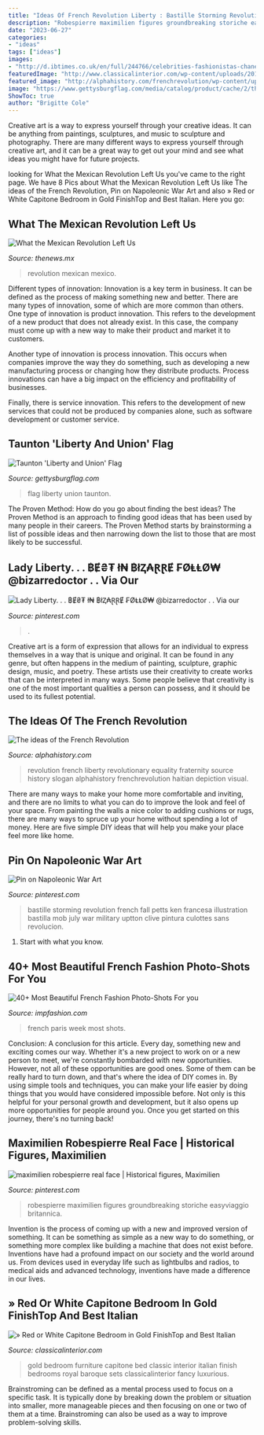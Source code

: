 ```yaml
---
title: "Ideas Of French Revolution Liberty : Bastille Storming Revolution French Fall Petts Ken Francesa Illustration Bastilla Mob July War Military Uptton Clive Pintura Culottes Sans Revolucion"
description: "Robespierre maximilien figures groundbreaking storiche easyviaggio britannica"
date: "2023-06-27"
categories:
- "ideas"
tags: ["ideas"]
images:
- "http://d.ibtimes.co.uk/en/full/244766/celebrities-fashionistas-chanels-paris-fashion-week-show.jpg"
featuredImage: "http://www.classicalinterior.com/wp-content/uploads/2013/02/red-capitone-bed-700x450.jpg"
featured_image: "http://alphahistory.com/frenchrevolution/wp-content/uploads/2012/11/liberty.png"
image: "https://www.gettysburgflag.com/media/catalog/product/cache/2/thumbnail/1040x/040ec09b1e35df139433887a97daa66f/l/i/liberty_and_union_hanging_in_door_further_back.jpg"
ShowToc: true
author: "Brigitte Cole"
---
```



Creative art is a way to express yourself through your creative ideas. It can be anything from paintings, sculptures, and music to sculpture and photography. There are many different ways to express yourself through creative art, and it can be a great way to get out your mind and see what ideas you might have for future projects.

	

		
looking for What the Mexican Revolution Left Us you've came to the right page. We have 8 Pics about What the Mexican Revolution Left Us like The ideas of the French Revolution, Pin on Napoleonic War Art and also » Red or White Capitone Bedroom in Gold FinishTop and Best Italian. Here you go:
		
    
## What The Mexican Revolution Left Us

<img loading=lazy src="https://www.thenews.mx/wp-content/uploads/2016/11/Revoluthion.jpg" onerror="this.onerror=null;this.src='https://tse1.mm.bing.net/th?id=OIP.lDiyrgNgX8o3n3LKTWDUTwHaFj&amp;pid=15.1';" alt="What the Mexican Revolution Left Us">

_Source: thenews.mx_

>revolution mexican mexico. 

	

Different types of innovation:
Innovation is a key term in business. It can be defined as the process of making something new and better. There are many types of innovation, some of which are more common than others. 
One type of innovation is product innovation. This refers to the development of a new product that does not already exist. In this case, the company must come up with a new way to make their product and market it to customers. 

Another type of innovation is process innovation. This occurs when companies improve the way they do something, such as developing a new manufacturing process or changing how they distribute products. Process innovations can have a big impact on the efficiency and profitability of businesses. 

Finally, there is service innovation. This refers to the development of new services that could not be produced by companies alone, such as software development or customer service.

    
## Taunton &#039;Liberty And Union&#039; Flag

<img loading=lazy src="https://www.gettysburgflag.com/media/catalog/product/cache/2/thumbnail/1040x/040ec09b1e35df139433887a97daa66f/l/i/liberty_and_union_hanging_in_door_further_back.jpg" onerror="this.onerror=null;this.src='https://tse2.mm.bing.net/th?id=OIP.H5EH0R2HMC2hnO0GqKLs4AHaIT&amp;pid=15.1';" alt="Taunton &#039;Liberty and Union&#039; Flag">

_Source: gettysburgflag.com_

>flag liberty union taunton. 

	

The Proven Method: How do you go about finding the best ideas?
The Proven Method is an approach to finding good ideas that has been used by many people in their careers. The Proven Method starts by brainstorming a list of possible ideas and then narrowing down the list to those that are most likely to be successful.

    
## Lady Liberty. . . ฿Ɇ₴₮ ł₦ ฿łⱫ₳ⱤⱤɆ ₣ØⱠⱠØ₩ @bizarredoctor . . Via Our

<img loading=lazy src="https://i.pinimg.com/736x/53/d4/36/53d436c349e441ce503e5a9d3c2d7b5d.jpg" onerror="this.onerror=null;this.src='https://tse3.mm.bing.net/th?id=OIP.6s_Cw-cJLiiwq1QtP9qaKgHaJQ&amp;pid=15.1';" alt="Lady Liberty. . . ฿Ɇ₴₮ ł₦ ฿łⱫ₳ⱤⱤɆ ₣ØⱠⱠØ₩ @bizarredoctor . . Via our">

_Source: pinterest.com_

>. 

	

Creative art is a form of expression that allows for an individual to express themselves in a way that is unique and original. It can be found in any genre, but often happens in the medium of painting, sculpture, graphic design, music, and poetry. These artists use their creativity to create works that can be interpreted in many ways. Some people believe that creativity is one of the most important qualities a person can possess, and it should be used to its fullest potential.

    
## The Ideas Of The French Revolution

<img loading=lazy src="http://alphahistory.com/frenchrevolution/wp-content/uploads/2012/11/liberty.png" onerror="this.onerror=null;this.src='https://tse1.mm.bing.net/th?id=OIP.5037uDTUV168XGX27GH6-AHaLK&amp;pid=15.1';" alt="The ideas of the French Revolution">

_Source: alphahistory.com_

>revolution french liberty revolutionary equality fraternity source history slogan alphahistory frenchrevolution haitian depiction visual. 

	

There are many ways to make your home more comfortable and inviting, and there are no limits to what you can do to improve the look and feel of your space. From painting the walls a nice color to adding cushions or rugs, there are many ways to spruce up your home without spending a lot of money. Here are five simple DIY ideas that will help you make your place feel more like home.

    
## Pin On Napoleonic War Art

<img loading=lazy src="https://i.pinimg.com/736x/b8/20/86/b82086c06c3e978a725837cc06a4c17b--storming-the-bastille-military-art.jpg" onerror="this.onerror=null;this.src='https://tse4.mm.bing.net/th?id=OIP.K5sfOPwjxE2wGE9gwvF1mgHaKH&amp;pid=15.1';" alt="Pin on Napoleonic War Art">

_Source: pinterest.com_

>bastille storming revolution french fall petts ken francesa illustration bastilla mob july war military uptton clive pintura culottes sans revolucion. 

	

1. Start with what you know.

    
## 40+ Most Beautiful French Fashion Photo-Shots For You

<img loading=lazy src="http://d.ibtimes.co.uk/en/full/244766/celebrities-fashionistas-chanels-paris-fashion-week-show.jpg" onerror="this.onerror=null;this.src='https://tse4.mm.bing.net/th?id=OIP.cRRLexnuJpANzzy8hDgMbAHaLH&amp;pid=15.1';" alt="40+ Most Beautiful French Fashion Photo-Shots For you">

_Source: impfashion.com_

>french paris week most shots. 

	

Conclusion: A conclusion for this article.
Every day, something new and exciting comes our way. Whether it's a new project to work on or a new person to meet, we're constantly bombarded with new opportunities. However, not all of these opportunities are good ones. Some of them can be really hard to turn down, and that's where the idea of DIY comes in.
By using simple tools and techniques, you can make your life easier by doing things that you would have considered impossible before. Not only is this helpful for your personal growth and development, but it also opens up more opportunities for people around you. Once you get started on this journey, there's no turning back!

    
## Maximilien Robespierre Real Face | Historical Figures, Maximilien

<img loading=lazy src="https://i.pinimg.com/736x/18/22/f2/1822f2a90553da8994195ffc11e04c13.jpg" onerror="this.onerror=null;this.src='https://tse2.mm.bing.net/th?id=OIP.IaIcu7DKIHkQOz8HmH1CaQHaFz&amp;pid=15.1';" alt="maximilien robespierre real face | Historical figures, Maximilien">

_Source: pinterest.com_

>robespierre maximilien figures groundbreaking storiche easyviaggio britannica. 

	

Invention is the process of coming up with a new and improved version of something. It can be something as simple as a new way to do something, or something more complex like building a machine that does not exist before. Inventions have had a profound impact on our society and the world around us. From devices used in everyday life such as lightbulbs and radios, to medical aids and advanced technology, inventions have made a difference in our lives.

    
## » Red Or White Capitone Bedroom In Gold FinishTop And Best Italian

<img loading=lazy src="http://www.classicalinterior.com/wp-content/uploads/2013/02/red-capitone-bed-700x450.jpg" onerror="this.onerror=null;this.src='https://tse3.mm.bing.net/th?id=OIP.9TwAywFNnssSJhNd7K_fsgHaEw&amp;pid=15.1';" alt="» Red or White Capitone Bedroom in Gold FinishTop and Best Italian">

_Source: classicalinterior.com_

>gold bedroom furniture capitone bed classic interior italian finish bedrooms royal baroque sets classicalinterior fancy luxurious. 

	

Brainstroming can be defined as a mental process used to focus on a specific task. It is typically done by breaking down the problem or situation into smaller, more manageable pieces and then focusing on one or two of them at a time. Brainstroming can also be used as a way to improve problem-solving skills.

